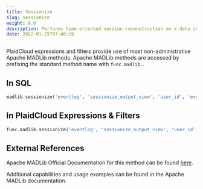 ```yaml
---
title: Sessionize
slug: sessionize
weight: 8.0
description: Performs time-oriented session reconstruction on a data set comprising a sequence of events
date: 2022-01-25T07:40:19
---
```



PlaidCloud expressions and filters provide use of most non-administrative Apache MADLib methods. Apache MADLib methods are accessed by prefixing the standard method name with `func.madlib.`.



## In SQL



```sql
madlib.sessionize('eventlog', 'sessionize_output_view', 'user_id', 'event_timestamp', '0:30:0');
```


## In PlaidCloud Expressions & Filters



```python
func.madlib.sessionize('eventlog', 'sessionize_output_view', 'user_id', 'event_timestamp', '0:30:0')
```


## External References


Apache MADLib Official Documentation for this method can be found [here](https://madlib.apache.org/docs/latest/group__grp__sessionize.html).



Additional capabilities and usage examples can be found in the Apache MADLib documentation.

